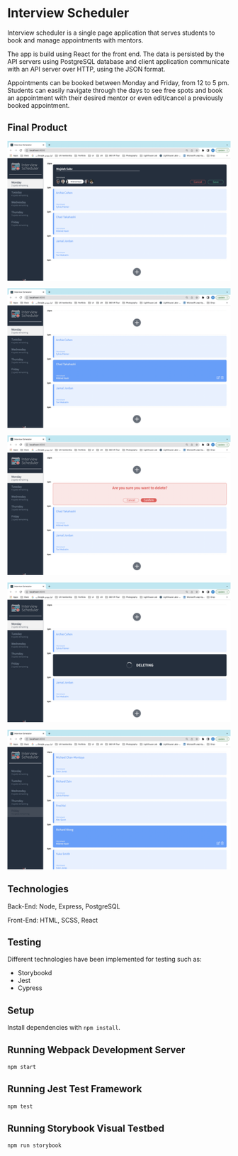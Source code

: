 # Interview Scheduler

Interview scheduler is a single page application that serves students to book and manage appointments with mentors.

The app is build using React for the front end. The data is persisted by the API servers using PostgreSQL database and client application communicate with an API server over HTTP, using the JSON format.

Appointments can be booked between Monday and Friday, from 12 to 5 pm. Students can easily navigate through the days to see free spots and book an appointment with their desired mentor or even edit/cancel a previously booked appointment.

## Final Product

!["Create a new Appointment"](https://github.com/Mojdehh/scheduler/blob/master/docs/Appointment-create.png)

!["Edit and Delete buttons are visible when appointment is hovered"](https://github.com/Mojdehh/scheduler/blob/master/docs/Edit%20and%20delete%20buttons%20when%20appointment%20hovered.png)

!["Confirm Delete to proceed"](https://github.com/Mojdehh/scheduler/blob/master/docs/Appointment-delete-confirm.png)

!["Showing Delete Status"](https://github.com/Mojdehh/scheduler/blob/master/docs/Deleting-status.png)

!["Day is grayed out if there is no free appointment spots"](https://github.com/Mojdehh/scheduler/blob/master/docs/Day-grayed-out-if-no-free-spots.png)

## Technologies

Back-End: Node, Express, PostgreSQL

Front-End: HTML, SCSS, React


## Testing 

Different technologies have been implemented for testing such as:
 - Storybookd
 - Jest
 - Cypress

## Setup

Install dependencies with `npm install`.

## Running Webpack Development Server

```sh
npm start
```

## Running Jest Test Framework

```sh
npm test
```

## Running Storybook Visual Testbed

```sh
npm run storybook
```
